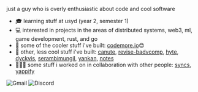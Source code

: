 just a guy who is overly enthusiastic about code and cool software
- 🎓 learning stuff at usyd (year 2, semester 1)
- 💻 interested in projects in the areas of distributed systems, web3, ml, game development, rust, and go
- :rocket: some of the cooler stuff i've built: [codemore.io](https://github.com/abyanmajid/codemore.io)😍
- :poop: other, less cool stuff i've built: [canute](https://github.com/abyanmajid/canute), [revise-badvcomp](https://github.com/revise-badvcomp), [hyte](https://github.com/abyanmajid/hyte), [dyckvis](https://github.com/abyanmajid/dyckvis), [serambimungil](https://github.com/abyanmajid/serambimungil), [yankan](https://github.com/abyanmajid/yankan), [notes](https://github.com/abyanmajid/notes)
- 🧑‍🤝‍🧑 some stuff i worked on in collaboration with other people: [syncs](https://github.com/syncs-usyd), [yappify](https://github.com/yappify)


![Gmail](https://img.shields.io/badge/abyan@abydyl.net-D14836?style=flat&logo=gmail&logoColor=white) ![Discord](https://img.shields.io/badge/yankinder-%235865F2.svg?style=flat&logo=discord&logoColor=white)


<!--
**abyanmajid/abyanmajid** is a ✨ _special_ ✨ repository because its `README.md` (this file) appears on your GitHub profile.

Here are some ideas to get you started:

- 🔭 I’m currently working on ...
- 🌱 I’m currently learning ...
- 👯 I’m looking to collaborate on ...
- 🤔 I’m looking for help with ...
- 💬 Ask me about ...
- 📫 How to reach me: ...
- 😄 Pronouns: ...
- ⚡ Fun fact: ...
-->
